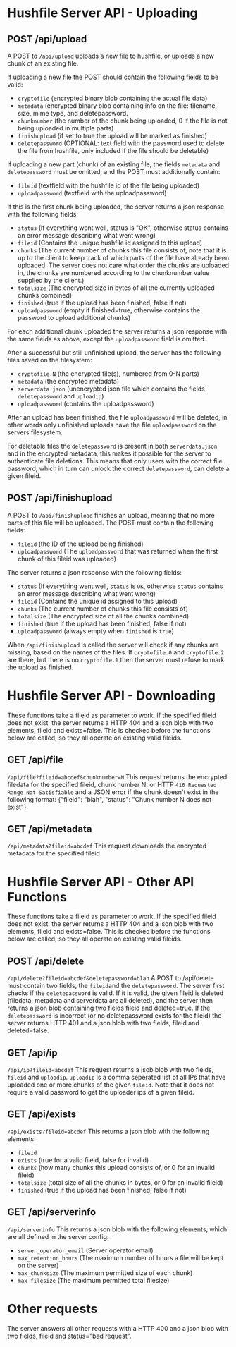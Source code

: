 Hushfile Server API - Uploading
================================

POST /api/upload
-----------------
A POST to `/api/upload` uploads a new file to hushfile, or uploads a new chunk of an existing file. 

If uploading a new file the POST should contain the following fields to be valid:
- `cryptofile` (encrypted binary blob containing the actual file data)
- `metadata` (encrypted binary blob containing info on the file: filename, size, mime type, and deletepassword.
- `chunknumber` (the number of the chunk being uploaded, 0 if the file is not being uploaded in multiple parts)
- `finishupload` (if set to true the upload will be marked as finished)
- `deletepassword` (OPTIONAL: text field with the password used to delete the file from hushfile, only included if the file should be deletable)

If uploading a new part (chunk) of an existing file, the fields `metadata` and `deletepassword` must be omitted, and the POST must additionally contain:
- `fileid` (textfield with the hushfile id of the file being uploaded)
- `uploadpassword` (textfield with the uploadpassword)

If this is the first chunk being uploaded, the server returns a json response with the following fields: 
- `status` (If everything went well, status is "OK", otherwise status contains an error message describing what went wrong)
- `fileid` (Contains the unique hushfile id assigned to this upload)
- `chunks` (The current number of chunks this file consists of, note that it is up to the client to keep track of which parts of the file have already been uploaded. The server does not care what order the chunks are uploaded in, the chunks are numbered according to the chunknumber value supplied by the client.)
- `totalsize` (The encrypted size in bytes of all the currently uploaded chunks combined)
- `finished` (true if the upload has been finished, false if not)
- `uploadpassword` (empty if finished=true, otherwise contains the password to upload additional chunks)

For each additional chunk uploaded the server returns a json response with the same fields as above, except the `uploadpassword` field is omitted.

After a successful but still unfinished upload, the server has the following files saved on the filesystem:
- `cryptofile.N` (the encrypted file(s), numbered from 0-N parts)
- `metadata` (the encrypted metadata)
- `serverdata.json` (unencrypted json file which contains the fields `deletepassword` and `uploadip`)
- `uploadpassword` (contains the uploadpassword)

After an upload has been finished, the file `uploadpassword` will be deleted, in other words only unfinished uploads have the file `uploadpassword` on the servers filesystem.

For deletable files the `deletepassword` is present in both `serverdata.json` and in the encrypted metadata, this makes it possible for the server to authenticate file deletions. This means that only users with the correct file password, which in turn can unlock the correct `deletepassword`, can delete a given fileid.


POST /api/finishupload
-------------------------
A POST to `/api/finishupload` finishes an upload, meaning that no more parts of this file will be uploaded. The POST must contain the following fields:
- `fileid` (the ID of the upload being finished)
- `uploadpassword` (The `uploadpassword` that was returned when the first chunk of this fileid was uploaded)

The server returns a json response with the following fields: 
- `status` (If everything went well, `status` is `OK`, otherwise `status` contains an error message describing what went wrong)
- `fileid` (Contains the unique id assigned to this upload) 
- `chunks` (The current number of chunks this file consists of)
- `totalsize` (The encrypted size of all the chunks combined)
- `finished` (true if the upload has been finished, false if not)
- `uploadpassword` (always empty when `finished` is `true`)

When `/api/finishupload` is called the server will check if any chunks are missing, based on the names of the files. If `cryptofile.0` and `cryptofile.2` are there, but there is no `cryptofile.1` then the server must refuse to mark the upload as finished.

Hushfile Server API - Downloading
===============================
These functions take a fileid as parameter to work. If the specified fileid does not exist, the server returns a HTTP 404 and a json blob with two elements, fileid and exists=false. This is checked before the functions below are called, so they all operate on existing valid fileids.

GET /api/file
--------------
`/api/file?fileid=abcdef&chunknumber=N` This request returns the encrypted filedata for the specified fileid, chunk number N, or HTTP <code>416 Requested Range Not Satisfiable</code> and a JSON error if the chunk doesn't exist in the following format: {"fileid": "blah", "status": "Chunk number N does not exist"}

GET /api/metadata
----------------------
`/api/metadata?fileid=abcdef` This request downloads the encrypted metadata for the specified fileid.

Hushfile Server API - Other API Functions
======================================
These functions take a fileid as parameter to work. If the specified fileid does not exist, the server returns a HTTP 404 and a json blob with two elements, fileid and exists=false. This is checked before the functions below are called, so they all operate on existing valid fileids.

POST /api/delete
-----------------
`/api/delete?fileid=abcdef&deletepassword=blah`
A POST to /api/delete must contain two fields, the `fileid`and the `deletepassword`. The server first checks if the `deletepassword` is valid. If it is valid, the given fileid is deleted (filedata, metadata and serverdata are all deleted), and the server then returns a json blob containing two fields fileid and deleted=true. If the `deletepassword` is incorrect (or no deletepassword exists for the fileid) the server returns HTTP 401 and a json blob with two fields, fileid and deleted=false.

GET /api/ip
-------------
`/api/ip?fileid=abcdef`
This request returns a jsob blob with two fields, `fileid` and `uploadip`. `uploadip` is a comma seperated list of all IPs that have uploaded one or more chunks of the given `fileid`. Note that it does not require a valid password to get the uploader ips of a given fileid.

GET /api/exists
----------------
`/api/exists?fileid=abcdef` This returns a json blob with the following elements:
- `fileid`
- `exists` (true for a valid fileid, false for invalid)
- `chunks` (how many chunks this upload consists of, or 0 for an invalid fileid)
- `totalsize` (total size of all the chunks in bytes, or 0 for an invalid fileid)
- `finished` (true if the upload has been finished, false if not)


GET /api/serverinfo
---------------------
`/api/serverinfo` This returns a json blob with the following elements, which are all defined in the server config:
- `server_operator_email` (Server operator email)
- `max_retention_hours` (The maximum number of hours a file will be kept on the server)
- `max_chunksize` (The maximum permitted size of each chunk)
- `max_filesize` (The maximum permitted total filesize)

Other requests
===============
The server answers all other requests with a HTTP 400 and a json blob with two fields, fileid and status="bad request".
